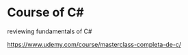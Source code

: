 # Course of C# 
reviewing fundamentals of C#

https://www.udemy.com/course/masterclass-completa-de-c/